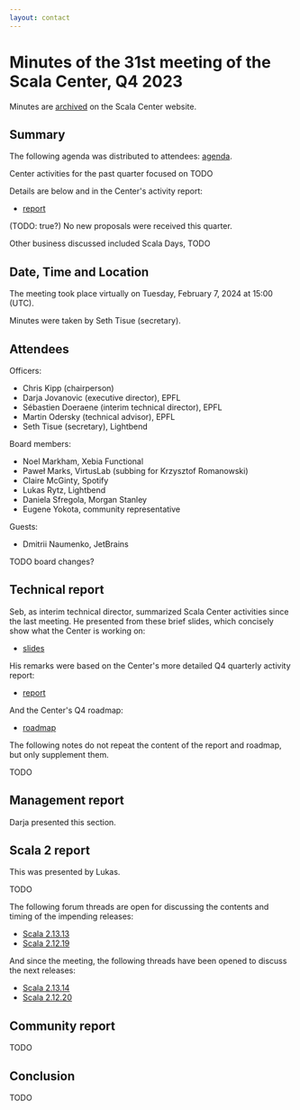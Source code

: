 ```yaml
---
layout: contact
---
```


# Minutes of the 31st meeting of the Scala Center, Q4 2023

Minutes are [archived](https://scala.epfl.ch/records.html) on the
Scala Center website.

## Summary

The following agenda was distributed to attendees:
[agenda](https://github.com/scalacenter/advisoryboard/blob/main/agendas/031-2023-q4.md).

Center activities for the past quarter focused on TODO

Details are below and in the Center's activity report:

* [report](https://scala.epfl.ch/records/2023-Q4-activity-report.html)

(TODO: true?) No new proposals were received this quarter.

Other business discussed included Scala Days, TODO

## Date, Time and Location

The meeting took place virtually on Tuesday, February 7, 2024 at
15:00 (UTC).

Minutes were taken by Seth Tisue (secretary).

## Attendees

Officers:

* Chris Kipp (chairperson)
* Darja Jovanovic (executive director), EPFL
* Sébastien Doeraene (interim technical director), EPFL
* Martin Odersky (technical advisor), EPFL
* Seth Tisue (secretary), Lightbend

Board members:

* Noel Markham, Xebia Functional
* Paweł Marks, VirtusLab (subbing for Krzysztof Romanowski)
* Claire McGinty, Spotify
* Lukas Rytz, Lightbend
* Daniela Sfregola, Morgan Stanley
* Eugene Yokota, community representative

Guests:

* Dmitrii Naumenko, JetBrains

TODO board changes?

## Technical report

Seb, as interim technical director, summarized Scala Center activities
since the last meeting.  He presented from these brief slides, which
concisely show what the Center is working on:

* [slides](TODO)

His remarks were based on the Center's more detailed Q4
quarterly activity report:

* [report](https://scala.epfl.ch/records/2023-Q4-activity-report.html)

And the Center's Q4 roadmap:

* [roadmap](https://scala.epfl.ch/records/2023-Q4-roadmap.html)

The following notes do not repeat the content of the report and
roadmap, but only supplement them.

TODO

## Management report

Darja presented this section.

## Scala 2 report

This was presented by Lukas.

TODO

The following forum threads are open for discussing the contents
and timing of the impending releases:

* [Scala 2.13.13](https://contributors.scala-lang.org/t/scala-2-13-13-release-planning/6315)
* [Scala 2.12.19](https://contributors.scala-lang.org/t/scala-2-12-19-release-planning/6216)

And since the meeting, the following threads have been opened to
discuss the next releases:

* [Scala 2.13.14](https://contributors.scala-lang.org/t/scala-2-13-14-release-planning/6581)
* [Scala 2.12.20](https://contributors.scala-lang.org/t/scala-2-12-20-release-planning/6580)

## Community report

TODO

## Conclusion

TODO
